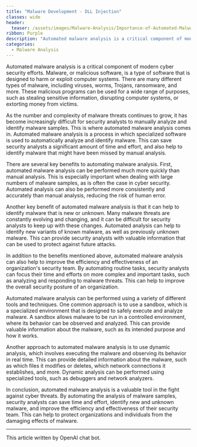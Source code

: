 ```yaml
---
title: "Malware Development - DLL Injection"
classes: wide
header:
  teaser: /assets/images/Malware-Analysis/Importance-of-Automated-Malware-Analysis/logo.jpg
ribbon: Purple
description: "Automated malware analysis is a critical component of modern cyber security efforts. Malware, or malicious software, is a type ..."
categories:
  - Malware Analysis
---
```


Automated malware analysis is a critical component of modern cyber security efforts. Malware, or malicious software, is a type of software that is designed to harm or exploit computer systems. There are many different types of malware, including viruses, worms, Trojans, ransomware, and more. These malicious programs can be used for a wide range of purposes, such as stealing sensitive information, disrupting computer systems, or extorting money from victims.

As the number and complexity of malware threats continues to grow, it has become increasingly difficult for security analysts to manually analyze and identify malware samples. This is where automated malware analysis comes in. Automated malware analysis is a process in which specialized software is used to automatically analyze and identify malware. This can save security analysts a significant amount of time and effort, and also help to identify malware that might have been missed by manual analysis.

There are several key benefits to automating malware analysis. First, automated malware analysis can be performed much more quickly than manual analysis. This is especially important when dealing with large numbers of malware samples, as is often the case in cyber security. Automated analysis can also be performed more consistently and accurately than manual analysis, reducing the risk of human error.

Another key benefit of automated malware analysis is that it can help to identify malware that is new or unknown. Many malware threats are constantly evolving and changing, and it can be difficult for security analysts to keep up with these changes. Automated analysis can help to identify new variants of known malware, as well as previously unknown malware. This can provide security analysts with valuable information that can be used to protect against future attacks.

In addition to the benefits mentioned above, automated malware analysis can also help to improve the efficiency and effectiveness of an organization's security team. By automating routine tasks, security analysts can focus their time and efforts on more complex and important tasks, such as analyzing and responding to malware threats. This can help to improve the overall security posture of an organization.

Automated malware analysis can be performed using a variety of different tools and techniques. One common approach is to use a sandbox, which is a specialized environment that is designed to safely execute and analyze malware. A sandbox allows malware to be run in a controlled environment, where its behavior can be observed and analyzed. This can provide valuable information about the malware, such as its intended purpose and how it works.

Another approach to automated malware analysis is to use dynamic analysis, which involves executing the malware and observing its behavior in real time. This can provide detailed information about the malware, such as which files it modifies or deletes, which network connections it establishes, and more. Dynamic analysis can be performed using specialized tools, such as debuggers and network analyzers.

In conclusion, automated malware analysis is a valuable tool in the fight against cyber threats. By automating the analysis of malware samples, security analysts can save time and effort, identify new and unknown malware, and improve the efficiency and effectiveness of their security team. This can help to protect organizations and individuals from the damaging effects of malware.

---
This article written by OpenAI chat bot.